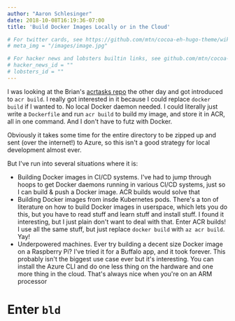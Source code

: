 ```yaml
---
author: "Aaron Schlesinger"
date: 2018-10-08T16:19:36-07:00
title: 'Build Docker Images Locally or in the Cloud'

# For twitter cards, see https://github.com/mtn/cocoa-eh-hugo-theme/wiki/Twitter-cards
# meta_img = "/images/image.jpg"

# For hacker news and lobsters builtin links, see github.com/mtn/cocoa-eh-hugo-theme/wiki/Social-Links
# hacker_news_id = ""
# lobsters_id = ""
---
```


I was looking at the Brian's [acrtasks repo](https://github.com/bketelsen/acrtasks) the other day and got introduced to `acr build`. I really got interested in it because I could replace `docker build` if I wanted to. No local Docker daemon needed. I could literally just write a `Dockerfile` and run `acr build` to build my image, and store it in ACR, all in one command. And I don't have to futz with Docker.

Obviously it takes some time for the entire directory to be zipped up and sent (over the internet!) to Azure, so this isn't a good strategy for local development almost ever.

But I've run into several situations where it is:

- Building Docker images in CI/CD systems. I've had to jump through hoops to get Docker daemons running in various CI/CD systems, just so I can build & push a Docker image. ACR builds would solve that
- Building Docker images from insde Kubernetes pods. There's a ton of literature on how to build Docker images in userspace, which lets you do this, but you have to read stuff and learn stuff and install stuff. I found it interesting, but I just plain don't want to deal with that. Enter ACR builds! I use all the same stuff, but just replace `docker build` with `az acr build`. Yay!
- Underpowered machines. Ever try building a decent size Docker image on a Raspberry Pi? I've tried it for a Buffalo app, and it took forever. This probably isn't the biggest use case ever but it's interesting. You can install the Azure CLI and do one less thing on the hardware and one more thing in the cloud. That's always nice when you're on an ARM processor

# Enter `bld`


